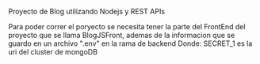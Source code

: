 Proyecto de Blog utilizando Nodejs y REST APIs

Para poder correr el poryecto se necesita tener la parte del FrontEnd del proyecto que se llama BlogJSFront, ademas de la informacion que se guardo en un archivo ".env" en la rama de backend
Donde:
SECRET_1 es la uri del cluster de mongoDB